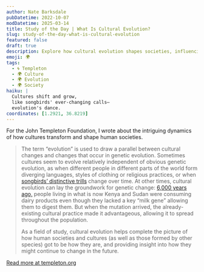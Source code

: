 ```yaml
---
author: Nate Barksdale
pubDatetime: 2022-10-07
modDatetime: 2025-03-14
title: Study of the Day | What Is Cultural Evolution?
slug: study-of-the-day-what-is-cultural-evolution
featured: false
draft: true
description: Explore how cultural evolution shapes societies, influencing everything from language to lactose tolerance, and offering clues to our future changes.
emoji: 🌍
tags:
  - 🌀 Templeton
  - 🌍 Culture
  - 🌍 Evolution
  - 🌍 Society
haiku: |
  Cultures shift and grow,  
  like songbirds' ever-changing calls—  
  evolution's dance.
coordinates: [1.2921, 36.8219]
---
```


For the John Templeton Foundation, I wrote about the intriguing dynamics of how cultures transform and shape human societies.

> The term “evolution” is used to draw a parallel between cultural changes and changes that occur in genetic evolution. Sometimes cultures seem to evolve relatively independent of obvious genetic evolution, as when different people in different parts of the world form diverging languages, styles of clothing or religious practices, or when [songbirds’ distinctive trills](https://www.templeton.org/news/what-do-birdsongs-and-hip-hop-have-in-common-cultural-evolution) change over time. At other times, cultural evolution can lay the groundwork for genetic change: [6,000 years ago,](https://www.science.org/content/article/humans-were-drinking-milk-they-could-digest-it) people living in what is now Kenya and Sudan were consuming dairy products even though they lacked a key “milk gene” allowing them to digest them. But when the mutation arrived, the already-existing cultural practice made it advantageous, allowing it to spread throughout the population.
>
> As a field of study, cultural evolution helps complete the picture of how human societies and cultures (as well as those formed by other species) got to be how they are, and providing insight into how they might continue to change in the future.

[Read more at templeton.org](https://www.templeton.org/news/what-is-cultural-evolution)

